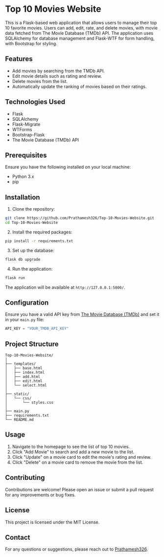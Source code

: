 # Top 10 Movies Website

This is a Flask-based web application that allows users to manage their top 10 favorite movies. Users can add, edit, rate, and delete movies, with movie data fetched from The Movie Database (TMDb) API. The application uses SQLAlchemy for database management and Flask-WTF for form handling, with Bootstrap for styling.

## Features

- Add movies by searching from the TMDb API.
- Edit movie details such as rating and review.
- Delete movies from the list.
- Automatically update the ranking of movies based on their ratings.

## Technologies Used

- Flask
- SQLAlchemy
- Flask-Migrate
- WTForms
- Bootstrap-Flask
- The Movie Database (TMDb) API

## Prerequisites

Ensure you have the following installed on your local machine:

- Python 3.x
- pip

## Installation

1. Clone the repository:

```sh
git clone https://github.com/Prathamesh326/Top-10-Movies-Website.git
cd Top-10-Movies-Website
```

2. Install the required packages:

```sh
pip install -r requirements.txt
```

3. Set up the database:

```sh
flask db upgrade
```

4. Run the application:

```sh
flask run
```

The application will be available at `http://127.0.0.1:5000/`.

## Configuration

Ensure you have a valid API key from [The Movie Database (TMDb)](https://www.themoviedb.org/) and set it in your `main.py` file:

```python
API_KEY = "YOUR_TMDB_API_KEY"
```

## Project Structure

```
Top-10-Movies-Website/
│
├── templates/
│   ├── base.html
│   ├── index.html
│   ├── add.html
│   ├── edit.html
│   └── select.html
│
├── static/
│   └── css/
│       └── styles.css
│
├── main.py
├── requirements.txt
└── README.md
```

## Usage

1. Navigate to the homepage to see the list of top 10 movies.
2. Click "Add Movie" to search and add a new movie to the list.
3. Click "Update" on a movie card to edit the movie's rating and review.
4. Click "Delete" on a movie card to remove the movie from the list.

## Contributing

Contributions are welcome! Please open an issue or submit a pull request for any improvements or bug fixes.

## License

This project is licensed under the MIT License.

## Contact

For any questions or suggestions, please reach out to [Prathamesh326](https://github.com/Prathamesh326).
